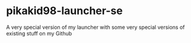 # pikakid98-launcher-se
A very special version of my launcher with some very special versions of existing stuff on my Github
